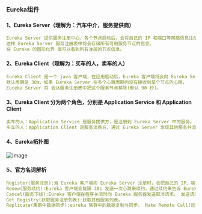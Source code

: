 ### Eureka组件
#### 1、Eureka Server（理解为：汽车中介，服务提供商）
```yaml
Eureka Server 提供服务注册中心，各个节点启动后，会将自己的 IP 和端口等网络信息注册到 Eureka Server 中，
这样 Eureka Server 服务注册表中将会存储所有可用服务节点的信息，
在 Eureka 的图形化界 面可以看到所有注册的节点信息。
```
#### 2、Eureka Client（理解为：买车的人，卖车的人）
```yaml
Eureka Client 是一个 java 客户端，在应用启动后，Eureka 客户端将会向 Eureka Server 端发送心跳， 
默认周期是 30s，如果 Eureka Server 在多个心跳周期内没有接收到某个节点的心跳，
Eureka Server 将 会从服务注册表中把这个服务节点移除(默认 90 秒)。
```
#### 3、Eureka Client 分为两个角色，分别是 Application Service 和 Application Client
```yaml
卖车的人：Application Service 是服务提供方，是注册到 Eureka Server 中的服务。
买车的人：Application Client 是服务消费方，通过 Eureka Server 发现其他服务并消费。
```
#### 4、Eureka拓扑图
![image](https://github.com/498946975/DevOps/blob/master/images/springcloud16.png)
#### 5、官方名词解析
```yaml
Register(服务注册):当 Eureka 客户端向 Eureka Server 注册时，会把自己的 IP、端口、运行状况等信 息注册给 Eureka Server。
Renew(服务续约):Eureka 客户端会每隔 30s 发送一次心跳来续约，通过续约来告诉 Eureka Server 自己正常，没有出现问题。正常情况下，如果 Eureka Server 在 90 秒没有收到 Eureka 客户的续约，它会将实例从其注册表中删除。
Cancel(服务下线):Eureka 客户端在程序关闭时向 Eureka 服务器发送取消请求。 发送请求后，该客户端实例信息将从服务器的实例注册表中删除，防止 consumer 调用到不存在的服务。该下线请求不会自 动完成，它需要调用以下内容:DiscoveryManager.getInstance().shutdownComponent();
Get Registry(获取服务注册列表):获取其他服务列表。
Replicate(集群中数据同步):eureka 集群中的数据复制与同步。 Make Remote Call(远程调用):完成服务的远程调用。
```